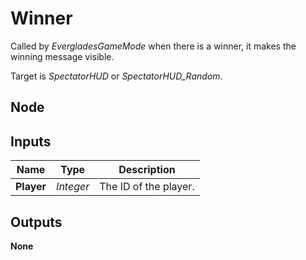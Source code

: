 # Winner
Called by *EvergladesGameMode* when there is a winner, it makes the winning 
message visible.  

Target is *SpectatorHUD* or *SpectatorHUD_Random*.  

## Node

## Inputs
|Name       |Type       |Description            |
|-----------|-----------|-----------------------|
|**Player** |*Integer*  |The ID of the player.  |

## Outputs
**None**